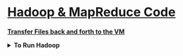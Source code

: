 <h1 style='text-decoration:underline'>Hadoop & MapReduce Code</h1>


<div style='width:1000px;margin:auto'>
<p><a href="https://docs.google.com/document/d/1MZ_rNxJhR4HCU1qJ2-w7xlk2MTHVqa9lnl_uj-zRkzk/pub" style="font-weight:bold">Transfer Files back and forth to the VM</a> </p>
<details><summary><b>To Run Hadoop</b></summary><p>
~~~
ssh localhost
ssh 0.0.0.0
source /usr/local/hadoop-working/hadoop-evn

start-dfs.sh
start-yarn.sh
jps
~~~
</p></details>

<details><summary><b>See files in current directory</b></summary><p>
~~~
hadoop fs -ls / 

# OR
hdfs dfs -ls /
~~~
</p></details>

<details><summary><b>Add a file to HDFS</b></summary><p>
~~~
# Add file.txt to /
hadoop fs -put file.txt /
~~~
</p></details>

<details><summary><b>Get a file From HDFS</b></summary><p>
~~~
# Get file.txt to /
hadoop fs -get file.txt /
~~~
</p></details>


<details><summary><b>head & tail</b></summary><p>
~~~
hadoop fs -tail /file.txt
~~~
</p></details>

<details><summary><b>Rename file</b></summary><p>
~~~
hadoop fs -mv file.txt newname.txt
~~~
</p></details>

<details><summary><b>Delete file</b></summary><p>
~~~
hadoop fs -rm file.txt
~~~
</p></details>

<details><summary><b>Create Folder</b></summary><p>
~~~
hadoop fs -mkdir myfolder
~~~
</p></details>

<hr>
<details><summary><b>Mapper() [Python]</b></summary><p>
<h4>Hadoop Streaming allows you to write your code for mapper and reducer in any language. The default is Java</h4>
~~~
# Your task is to make sure that this mapper code does not fail on corrupt data lines,
# but instead just ignores them and continues working
import sys

def mapper():
    # read standard input line by line
    for line in sys.stdin:
        # strip off extra whitespace, split on tab and put the data in an array
        data = line.strip().split("\t")

        # This is the place you need to do some defensive programming
        # what if there are not exactly 6 fields in that line?
        # YOUR CODE HERE
        if len(data) == 6:
            date, time, store, item, cost, payment = data
        else:
            continue
        # this next line is called 'multiple assignment' in Python
        # this is not really necessary, we could access the data
        # with data[2] and data[5], but we do this for conveniency
        # and to make the code easier to read
        # date, time, store, item, cost, payment = data
        
        # Now print out the data that will be passed to the reducer
        print "{0}\t{1}".format(store, cost)
        
test_text = """2013-10-09\t13:22\tMiami\tBoots\t99.95\tVisa
2013-10-09\t13:22\tNew York\tDVD\t9.50\tMasterCard
2013-10-09 13:22:59 I/O Error
^d8x28orz28zoijzu1z1zp1OHH3du3ixwcz114<f
1\t2\t3"""

# This function allows you to test the mapper with the provided test string
def main():
	import StringIO
	sys.stdin = StringIO.StringIO(test_text)
	mapper()
	sys.stdin = sys.__stdin__
~~~
</p></details>

<details><summary><b>Reducer() [Python]</b></summary><p>
<h4>Hadoop Streaming allows you to write your code for mapper and reducer in any language. The default is Java</h4>
~~~
import sys

salesTotal = 0
oldKey      = None

for line in sys.stdin:
	data = line.strip().split("\t")
	if len(data) != 2:
		continue
		
	thisKey, thisSale = data
	if oldKey and oldKey != thisKey:
		print(oldKey, "\t", salesTotal)
		oldKey = thisKey
		salesTotal = 0
		
		oldKey = thisKey
		salesTotal += float(thisSale)
		
if oldKey != None:
	print(oldKey, "\t", salesTotal)
~~~
</p></details>

<details><summary><b>Test Mapper() & Reducer</b></summary><p>
<p><a href="https://www.youtube.com/watch?v=MYo8EZwDRUA">Video</a> </p>
</p></details>

<hr>
<h4>Filtering Patterns</h4>
<details><summary><b>Top N numbers</b></summary><p>
~~~python
#!/usr/bin/python
"""
Your mapper function should print out 10 lines containing longest posts, sorted in
ascending order from shortest to longest.
Please do not use global variables and do not change the "main" function.
"""
import sys
import csv


def mapper():
    reader = csv.reader(sys.stdin, delimiter='\t')
    writer = csv.writer(sys.stdout, delimiter='\t', quotechar='"', quoting=csv.QUOTE_ALL)

    reader = list(reader)
    reader.sort(key=lambda x: (-len(x[4]), x[4]), reverse=True)

    for line in reader[1:]:
        # YOUR CODE HERE
        writer.writerow(line)



test_text = """\"\"\t\"\"\t\"\"\t\"\"\t\"333\"\t\"\"
\"\"\t\"\"\t\"\"\t\"\"\t\"88888888\"\t\"\"
\"\"\t\"\"\t\"\"\t\"\"\t\"1\"\t\"\"
\"\"\t\"\"\t\"\"\t\"\"\t\"11111111111\"\t\"\"
\"\"\t\"\"\t\"\"\t\"\"\t\"1000000000\"\t\"\"
\"\"\t\"\"\t\"\"\t\"\"\t\"22\"\t\"\"
\"\"\t\"\"\t\"\"\t\"\"\t\"4444\"\t\"\"
\"\"\t\"\"\t\"\"\t\"\"\t\"666666\"\t\"\"
\"\"\t\"\"\t\"\"\t\"\"\t\"55555\"\t\"\"
\"\"\t\"\"\t\"\"\t\"\"\t\"999999999\"\t\"\"
\"\"\t\"\"\t\"\"\t\"\"\t\"7777777\"\t\"\"
"""

# This function allows you to test the mapper with the provided test string
def main():
    import StringIO
    sys.stdin = StringIO.StringIO(test_text)
    mapper()
    sys.stdin = sys.__stdin__

main()
~~~
</p></details>

</div>































